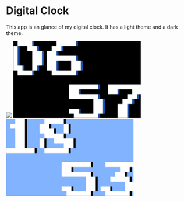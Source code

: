 # Digital Clock

This app is an glance of my digital clock.
It has a light theme and a dark theme.

<img src='https://user-images.githubusercontent.com/25722093/75438211-9394ad80-597d-11ea-80f4-e12da1409d4b.png' width='350'>

<img src='digital_dark.png' width='350'>

<img src='digital_light.png' width='350'>

